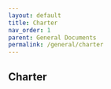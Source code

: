 ```yaml
---
layout: default
title: Charter
nav_order: 1
parent: General Documents
permalink: /general/charter
---
```


## Charter